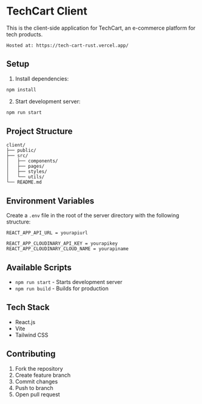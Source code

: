 # TechCart Client

This is the client-side application for TechCart, an e-commerce platform for tech products.

```
Hosted at: https://tech-cart-rust.vercel.app/
```

## Setup

1. Install dependencies:

```bash
npm install
```

2. Start development server:

```bash
npm run start
```

## Project Structure

```
client/
├── public/
├── src/
│   ├── components/
│   ├── pages/
│   ├── styles/
│   └── utils/
└── README.md
```

## Environment Variables

Create a `.env` file in the root of the server directory with the following structure:

```plaintext
REACT_APP_API_URL = yourapiurl

REACT_APP_CLOUDINARY_API_KEY = yourapikey
REACT_APP_CLOUDINARY_CLOUD_NAME = yourapiname
```

## Available Scripts

- `npm run start` - Starts development server
- `npm run build` - Builds for production

## Tech Stack

- React.js
- Vite
- Tailwind CSS

## Contributing

1. Fork the repository
2. Create feature branch
3. Commit changes
4. Push to branch
5. Open pull request
